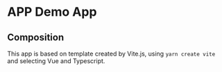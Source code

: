# APP Demo App


## Composition

This app is based on template created by Vite.js, using `yarn create vite` and selecting Vue and Typescript.

